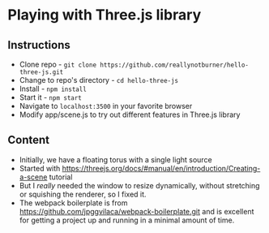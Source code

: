 # Playing with Three.js library

## Instructions

* Clone repo - `git clone https://github.com/reallynotburner/hello-three-js.git`
* Change to repo's directory - `cd hello-three-js`
* Install - `npm install`
* Start it - `npm start`
* Navigate to `localhost:3500` in your favorite browser
* Modify app/scene.js to try out different features in Three.js library

## Content

* Initially, we have a floating torus with a single light source
* Started with https://threejs.org/docs/#manual/en/introduction/Creating-a-scene tutorial
* But I _really_ needed the window to resize dynamically, without stretching or squishing the renderer, so I fixed it.
* The webpack boilerplate is from https://github.com/jpggvilaca/webpack-boilerplate.git and is excellent for getting a project up and running in a minimal amount of time.



